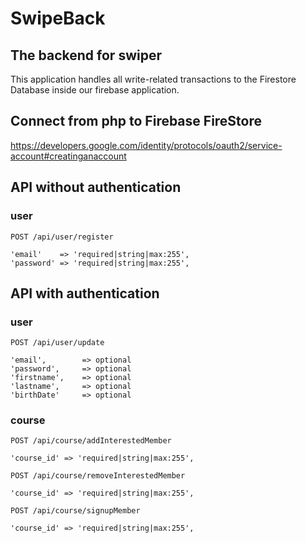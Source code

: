 # SwipeBack
## The backend for swiper

This application handles all write-related transactions to the Firestore Database inside our firebase application.

## Connect from php to Firebase FireStore
https://developers.google.com/identity/protocols/oauth2/service-account#creatinganaccount

## API without authentication
### user
```
POST /api/user/register

'email'    => 'required|string|max:255',
'password' => 'required|string|max:255',
```

## API with authentication
### user
```
POST /api/user/update

'email',        => optional
'password',     => optional
'firstname',    => optional
'lastname',     => optional
'birthDate'     => optional
```

### course
```
POST /api/course/addInterestedMember

'course_id' => 'required|string|max:255',
```

```
POST /api/course/removeInterestedMember

'course_id' => 'required|string|max:255',
```

```
POST /api/course/signupMember

'course_id' => 'required|string|max:255',
```
